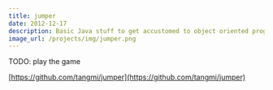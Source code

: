 ```yaml
---
title: jumper
date: 2012-12-17
description: Basic Java stuff to get accustomed to object oriented programing.
image_url: /projects/img/jumper.png
---
```


TODO: play the game

[https://github.com/tangmi/jumper](https://github.com/tangmi/jumper)